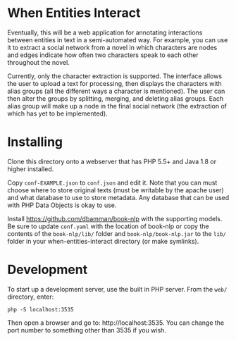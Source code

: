 # When Entities Interact

Eventually, this will be a web application for annotating interactions between
entities in text in a semi-automated way. For example, you can use it to
extract a social network from a novel in which characters are nodes and edges
indicate how often two characters speak to each other throughout the novel.

Currently, only the character extraction is supported. The interface allows
the user to upload a text for processing, then displays the characters with
alias groups (all the different ways a character is mentioned). The user can
then alter the groups by splitting, merging, and deleting alias groups. Each
alias group will make up a node in the final social network (the extraction of
which has yet to be implemented).

# Installing

Clone this directory onto a webserver that has PHP 5.5+ and Java 1.8 or
higher installed. 

Copy `conf-EXAMPLE.json` to `conf.json` and edit it. Note that you can must
choose where to store original texts (must be writable by the apache user) and
what database to use to store metadata. Any database that can be used with PHP
Data Objects is okay to use.

Install https://github.com/dbamman/book-nlp with the supporting models. Be sure
to update `conf.yaml` with the location of book-nlp or copy the contents of the
`book-nlp/lib/` folder and `book-nlp/book-nlp.jar` to the `lib/` folder in your
when-entities-interact directory (or make symlinks).

# Development

To start up a development server, use the built in PHP server. From the
`web/` directory, enter:

    php -S localhost:3535

Then open a browser and go to: http://localhost:3535. You can change the port
number to something other than 3535 if you wish.






